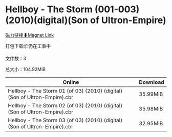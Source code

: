 # Hellboy - The Storm (001-003)(2010)(digital)(Son of Ultron-Empire)

[磁力链接⬇Magnet Link](magnet:?xt=urn:btih:b510f153fa9afff74cea1d1213e887b3ffa2fa1a&dn=Hellboy%20-%20The%20Storm%20%28001-003%29%282010%29%28digital%29%28Son%20of%20Ultron-Empire%29)

打包下载📦仍在工事中

文件数：3

总大小：104.92MiB

Online | Download
--- | ---
Hellboy - The Storm 01 (of 03) (2010) (digital) (Son of Ultron-Empire).cbr | 35.99MiB
Hellboy - The Storm 02 (of 03) (2010) (digital) (Son of Ultron-Empire).cbr | 35.98MiB
Hellboy - The Storm 03 (of 03) (2010) (digital) (Son of Ultron-Empire).cbr | 32.95MiB